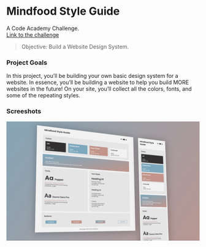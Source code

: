# Mindfood Style Guide

A Code Academy Challenge. <br>
[Link to the challenge](https://www.codecademy.com/practice/projects/independent-project-web-design-system)

> Objective: Build a Website Design System.

### Project Goals

In this project, you’ll be building your own basic design system for a website. In essence, you’ll be building a website to help you build MORE websites in the future! On your site, you’ll collect all the colors, fonts, and some of the repeating styles.

### Screeshots
![Style Guide](/screenshots/styleguide.png)
